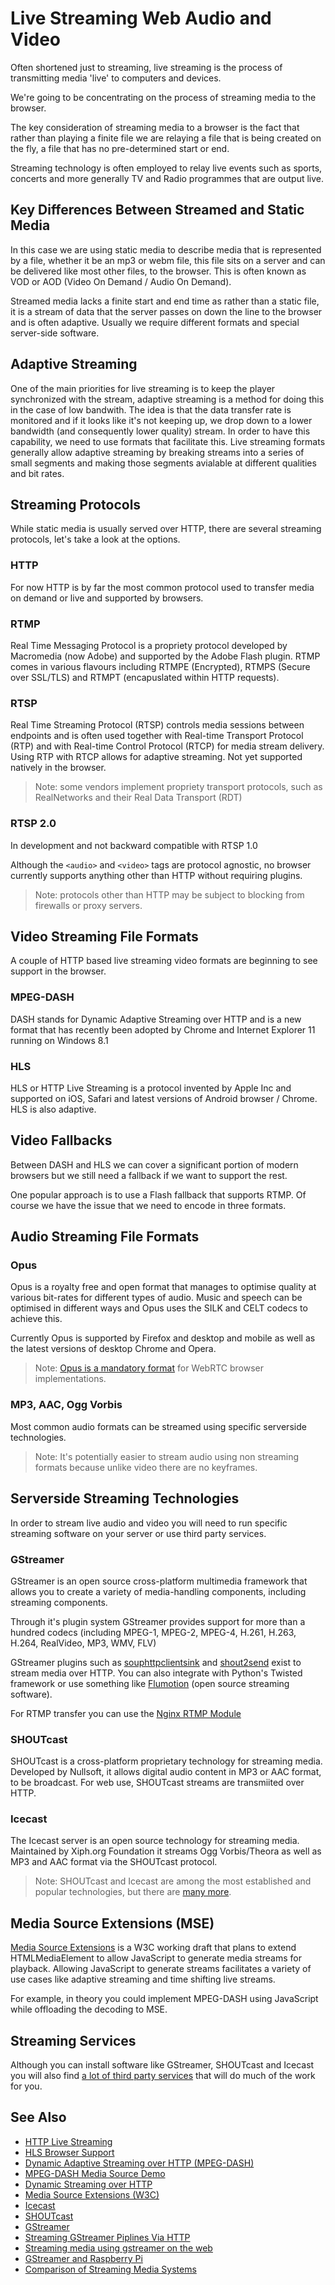 Live Streaming Web Audio and Video
==================================

Often shortened just to streaming, live streaming is the process of transmitting media 'live' to computers and devices.

We're going to be concentrating on the process of streaming media to the browser.

The key consideration of streaming media to a browser is the fact that rather than playing a finite file we are relaying a file that is being created on the fly, a file that has no pre-determined start or end.

Streaming technology is often employed to relay live events such as sports, concerts and more generally TV and Radio programmes that are output live.


Key Differences Between Streamed and Static Media
-------------------------------------------------

In this case we are using static media to describe media that is represented by a file, whether it be an mp3 or webm file, this file sits on a server and can be delivered like most other files, to the browser. This is often known as VOD or AOD (Video On Demand / Audio On Demand).

Streamed media lacks a finite start and end time as rather than a static file, it is a stream of data that the server passes on down the line to the browser and is often adaptive. Usually we require different formats and special server-side software.


Adaptive Streaming
------------------

One of the main priorities for live streaming is to keep the player synchronized with the stream, adaptive streaming is a method for doing this in the case of low bandwith. The idea is that the data transfer rate is monitored and if it looks like it's not keeping up, we drop down to a lower bandwidth (and consequently lower quality) stream. In order to have this capability, we need to use formats that facilitate this. Live streaming formats generally allow adaptive streaming by breaking streams into a series of small segments and making those segments avialable at different qualities and bit rates.


Streaming Protocols
-------------------

While static media is usually served over HTTP, there are several streaming protocols, let's take a look at the options.

### HTTP

For now HTTP is by far the most common protocol used to transfer media on demand or live and supported by browsers.

### RTMP

Real Time Messaging Protocol is a propriety protocol developed by Macromedia (now Adobe) and supported by the Adobe Flash plugin. RTMP comes in various flavours including RTMPE (Encrypted), RTMPS (Secure over SSL/TLS) and RTMPT (encapuslated within HTTP requests).

### RTSP

Real Time Streaming Protocol (RTSP) controls media sessions between endpoints and is often used together with Real-time Transport Protocol (RTP) and with Real-time Control Protocol (RTCP) for media stream delivery. Using RTP with RTCP allows for adaptive streaming. Not yet supported natively in the browser.

> Note: some vendors implement propriety transport protocols, such as RealNetworks and their Real Data Transport (RDT)

### RTSP 2.0

In development and not backward compatible with RTSP 1.0

Although the ```<audio>``` and ```<video>``` tags are protocol agnostic, no browser currently supports anything other than HTTP without requiring plugins.

> Note: protocols other than HTTP may be subject to blocking from firewalls or proxy servers.



Video Streaming File Formats
----------------------------

A couple of HTTP based live streaming video formats are beginning to see support in the browser.

### MPEG-DASH

DASH stands for Dynamic Adaptive Streaming over HTTP and is a new format that has recently been adopted by Chrome and Internet Explorer 11 running on Windows 8.1

### HLS

HLS or HTTP Live Streaming is a protocol invented by Apple Inc and supported on iOS, Safari and latest versions of Android browser / Chrome. HLS is also adaptive.


Video Fallbacks
---------------

Between DASH and HLS we can cover a significant portion of modern browsers but we still need a fallback if we want to support the rest.

One popular approach is to use a Flash fallback that supports RTMP. Of course we have the issue that we need to encode in three formats.


Audio Streaming File Formats
----------------------------

### Opus

Opus is a royalty free and open format that manages to optimise quality at various bit-rates for different types of audio. Music and speech can be optimised in different ways and Opus uses the SILK and CELT codecs to achieve this.

Currently Opus is supported by Firefox and desktop and mobile as well as the latest versions of desktop Chrome and Opera.

> Note: [Opus is a mandatory format](http://tools.ietf.org/html/draft-ietf-rtcweb-audio-05) for WebRTC browser implementations.

### MP3, AAC, Ogg Vorbis

Most common audio formats can be streamed using specific serverside technologies.

> Note: It's potentially easier to stream audio using non streaming formats because unlike video there are no keyframes.


Serverside Streaming Technologies
---------------------------------

In order to stream live audio and video you will need to run specific streaming software on your server or use third party services.

### GStreamer

GStreamer is an open source cross-platform multimedia framework that allows you to create a variety of media-handling components, including streaming components.

Through it's plugin system GStreamer provides support for more than a hundred codecs (including MPEG-1, MPEG-2, MPEG-4, H.261, H.263, H.264, RealVideo, MP3, WMV, FLV)

GStreamer plugins such as [souphttpclientsink](http://gstreamer.freedesktop.org/data/doc/gstreamer/head/gst-plugins-good-plugins/html/gst-plugins-good-plugins-plugin-soup.html) and [shout2send](http://gstreamer.freedesktop.org/data/doc/gstreamer/head/gst-plugins-good-plugins/html/gst-plugins-good-plugins-plugin-shout2send.html) exist to stream media over HTTP. You can also integrate with Python's Twisted framework or use something like [Flumotion](http://www.flumotion.net/features/) (open source streaming software).

For RTMP transfer you can use the [Nginx RTMP Module](https://github.com/arut/nginx-rtmp-module)


### SHOUTcast

SHOUTcast is a cross-platform proprietary technology for streaming media. Developed by Nullsoft, it allows digital audio content in MP3 or AAC format, to be broadcast. For web use, SHOUTcast streams are transmiited over HTTP.

### Icecast

The Icecast server is an open source technology for streaming media. Maintained by Xiph.org Foundation it streams Ogg Vorbis/Theora as well as MP3 and AAC format via the SHOUTcast protocol.

> Note: SHOUTcast and Icecast are among the most established and popular technologies, but there are [many more](http://en.wikipedia.org/wiki/List_of_streaming_media_systems#Servers).


Media Source Extensions (MSE)
-----------------------------
[Media Source Extensions](https://dvcs.w3.org/hg/html-media/raw-file/tip/media-source/media-source.html) is a W3C working draft that plans to extend HTMLMediaElement to allow JavaScript to generate media streams for playback. Allowing JavaScript to generate streams facilitates a variety of use cases like adaptive streaming and time shifting live streams.

For example, in theory you could implement MPEG-DASH using JavaScript while offloading the decoding to MSE.


Streaming Services
------------------

Although you can install software like GStreamer, SHOUTcast and Icecast you will also find [a lot of third party services](http://en.wikipedia.org/wiki/Comparison_of_streaming_media_systems) that will do much of the work for you.




See Also
--------

- [HTTP Live Streaming](http://en.wikipedia.org/wiki/HTTP_Live_Streaming)
- [HLS Browser Support](http://www.jwplayer.com/html5/hls/)
- [Dynamic Adaptive Streaming over HTTP (MPEG-DASH)](http://en.wikipedia.org/wiki/Dynamic_Adaptive_Streaming_over_HTTP)
- [MPEG-DASH Media Source Demo](http://dash-mse-test.appspot.com/media.html)
- [Dynamic Streaming over HTTP](http://en.wikipedia.org/wiki/Dynamic_Adaptive_Streaming_over_HTTP)
- [Media Source Extensions (W3C)](https://dvcs.w3.org/hg/html-media/raw-file/tip/media-source/media-source.html)
- [Icecast](http://en.wikipedia.org/wiki/Icecast)
- [SHOUTcast](http://en.wikipedia.org/wiki/Shoutcast)
- [GStreamer](http://en.wikipedia.org/wiki/GStreamer)
- [Streaming GStreamer Piplines Via HTTP](https://coaxion.net/blog/2013/10/streaming-gstreamer-pipelines-via-http/)
- [Streaming media using gstreamer on the web](http://www.svesoftware.com/passkeeper/cms/article/streaming-media-using-gstreamer-web/)
- [GStreamer and Raspberry Pi](http://nginx-rtmp.blogspot.it/2013/07/gstreamer-and-raspberry-pi.html)
- [Comparison of Streaming Media Systems](http://en.wikipedia.org/wiki/Comparison_of_streaming_media_systems)

